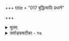 +++
title = "017 बुद्धित्वादिः प्रधाने"

+++
<details><summary>मूलम्</summary>

बुद्धित्वादिः प्रधाने समपरिणतिरित्येवमागन्तुधर्माः द्रव्येष्वन्येषु चान्ये कतिचन कथिताः केचिदध्यक्षसिद्धाः ।  
आनन्त्यादर्थमान्द्याद् दुरवगमतया सूक्ष्मवैषम्यभेदैरैकैकश्येन चिन्तामिह जहति बुधा निश्चितापेक्षितार्थाः ॥ १७ ॥
</details>

<details><summary>सर्वाङ्कषटीका - १७</summary>

प्रधानपदवाच्यायाः प्रकृतेः परिणामान् प्रदर्शयति- बुद्धित्वादिरिति । **प्रधाने** = प्रकृतितत्त्वे **बुद्धित्वादिः** = महत्तत्त्वप्रभृतिः, व्यक्ततत्त्वेषु प्रथमस्य बुद्धितत्त्वस्य महत्त्वात् तत् महदित्युच्यते । तत्र सात्त्विकमहतः प्रकाशकत्त्वात् बुद्धितत्त्वमिति संज्ञा; **असमपरिणतिः** = विषमपरिणामः इत्येवम् रीत्या **अन्येषु** = द्रव्येषु च **आगन्तुधर्माः** = आगन्तव अहंकारादिषु इन्द्रियादिरूपाः अन्ये कतिचन परिणामाः **कथिताः** = शास्त्रेषूक्ताः केचित् - स्थूलाः परिणामाः पृथिव्यादयः **अध्यक्षसिद्धाः** = प्रत्यक्षसिद्धाः । चतुर्विंशतितत्त्वानीति परिगणितान्यतीन्द्रियाण्येव । तद्विकारास्तु केचनैन्द्रियका इत्यादिविभागाः ग्रन्थारंभ एव सृष्टिप्रक्रियायां विवृताः (जड. 11-12 ) । परन्तु इतोऽप्यन्ये विचित्रा विकारा अपि सन्ति । परन्तु, तेषाम् **आनन्त्यात्** = परिगणितुमशक्यत्वात्, **अर्थमान्द्यात्** = केशेन परिगणनेऽपि काकदन्तपरीक्षावत् अत्यल्पप्रयोजनत्वात्, **दुरवगमतया** =अध्येतृभिः अत्यन्तं कष्टेनैव ज्ञातुं शक्यत्वाच्च **एकैकश्येन** =प्रत्येकमेकैकशः **सूक्ष्मवैषम्यभेदैः** = परस्परं वैषम्यविशेषस्यातिसूक्ष्मत्वाच्च इह **चिन्ताम्** = एतस्मिन् विचारम् निश्चिता- **पेक्षितार्थाः** = अत्यन्तावश्यावगन्तव्ये विषये निश्चयवन्तः बुधाः **जहति** = त्यजन्ति । 'चिन्तासाफल्यमान्द्यात् श्रमबहुलतया तत्र तद्ज्ञैरुदासि' (जड. 15) इत्यादिन्यायेन उदासते । एतादृशेषु वृथाश्रमो न कार्यः॥ १७ ॥
</details>
